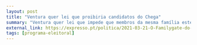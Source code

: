 ```yaml
---
layout: post
title: "Ventura quer lei que proibiria candidatos do Chega"
summary: "Ventura quer lei que impede que membros da mesma família estejam no mesmo bloco parlamentar. Contudo, pelo menos 6 candidatos do Chega para as últimas legislativas estavam nesta situação, incluindo o ideólogo do Chega, Diogo Pacheco de Amorim."
external_link: https://expresso.pt/politica/2021-03-21-O-Familygate-do-Chega-faz-o-que-eu-digo-nao-o-que-eu-fiz-2a5dfba8
tags: [programa-eleitoral]
---
```

